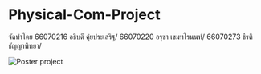 # Physical-Com-Project

จัดทำโดย
66070216 อธิบดี คุ่ยประเสริฐ/
66070220 อรุชา เขมทโรนนท์/
66070273 ธีรติ ธัญญาพิทยา/

![Poster project](https://github.com/user-attachments/assets/1a5be13c-35c3-4712-a77b-46c04bf8d186)

